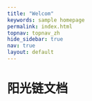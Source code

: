 ```yaml
---
title: "Welcom"
keywords: sample homepage
permalink: index.html
topnav: topnav_zh
hide_sidebar: true
nav: true
layout: default
---
```


# 阳光链文档